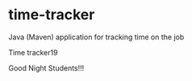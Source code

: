 # time-tracker
Java (Maven) application for tracking time on the job

Time tracker19

Good Night Students!!!
